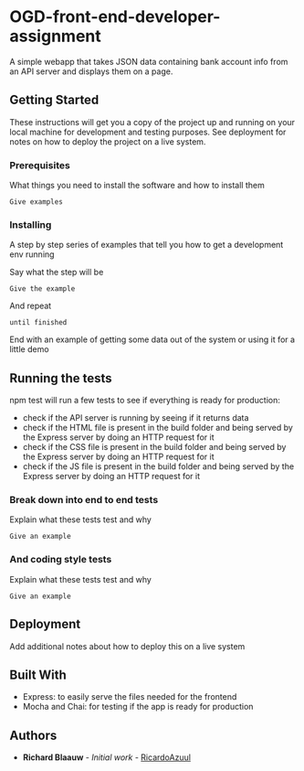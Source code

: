 # OGD-front-end-developer-assignment
A simple webapp that takes JSON data containing bank account info from an API server and displays them on a page.

## Getting Started

These instructions will get you a copy of the project up and running on your local machine for development and testing purposes. See deployment for notes on how to deploy the project on a live system.

### Prerequisites

What things you need to install the software and how to install them

```
Give examples
```

### Installing

A step by step series of examples that tell you how to get a development env running

Say what the step will be

```
Give the example
```

And repeat

```
until finished
```

End with an example of getting some data out of the system or using it for a little demo

## Running the tests

npm test will run a few tests to see if everything is ready for production:
- check if the API server is running by seeing if it returns data
- check if the HTML file is present in the build folder and being served by the Express server by doing an HTTP request for it
- check if the CSS file is present in the build folder and being served by the Express server by doing an HTTP request for it
- check if the JS file is present in the build folder and being served by the Express server by doing an HTTP request for it

### Break down into end to end tests

Explain what these tests test and why

```
Give an example
```

### And coding style tests

Explain what these tests test and why

```
Give an example
```

## Deployment

Add additional notes about how to deploy this on a live system

## Built With

* Express: to easily serve the files needed for the frontend
* Mocha and Chai: for testing if the app is ready for production

## Authors

* **Richard Blaauw** - *Initial work* - [RicardoAzuul](https://github.com/RicardoAzuul)




